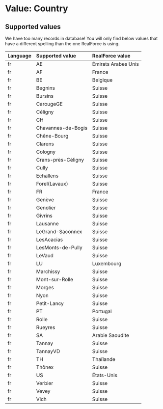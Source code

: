 # Value: Country

## Supported values

We have too many records in database!
You will only find below values that have a different spelling than the one RealForce is using.

| Language | Supported value | RealForce value |
| :--- | :--- | :--- |
| fr | AE | Émirats Arabes Unis |
| fr | AF | France |
| fr | BE | Belgique |
| fr | Begnins | Suisse |
| fr | Bursins | Suisse |
| fr | CarougeGE | Suisse |
| fr | Céligny | Suisse |
| fr | CH | Suisse |
| fr | Chavannes-de-Bogis | Suisse |
| fr | Chêne-Bourg | Suisse |
| fr | Clarens | Suisse |
| fr | Cologny | Suisse |
| fr | Crans-près-Céligny | Suisse |
| fr | Cully | Suisse |
| fr | Echallens | Suisse |
| fr | Forel(Lavaux) | Suisse |
| fr | FR | France |
| fr | Genève | Suisse |
| fr | Genolier | Suisse |
| fr | Givrins | Suisse |
| fr | Lausanne | Suisse |
| fr | LeGrand-Saconnex | Suisse |
| fr | LesAcacias | Suisse |
| fr | LesMonts-de-Pully | Suisse |
| fr | LeVaud | Suisse |
| fr | LU | Luxembourg |
| fr | Marchissy | Suisse |
| fr | Mont-sur-Rolle | Suisse |
| fr | Morges | Suisse |
| fr | Nyon | Suisse |
| fr | Petit-Lancy | Suisse |
| fr | PT | Portugal |
| fr | Rolle | Suisse |
| fr | Rueyres | Suisse |
| fr | SA | Arabie Saoudite |
| fr | Tannay | Suisse |
| fr | TannayVD | Suisse |
| fr | TH | Thaïlande |
| fr | Thônex | Suisse |
| fr | US | États-Unis |
| fr | Verbier | Suisse |
| fr | Vevey | Suisse |
| fr | Vich | Suisse |
